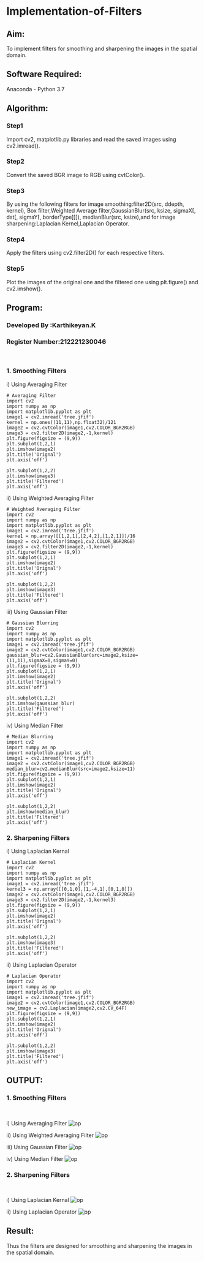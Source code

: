 # Implementation-of-Filters
## Aim:
To implement filters for smoothing and sharpening the images in the spatial domain.

## Software Required:
Anaconda - Python 3.7

## Algorithm:
### Step1
Import cv2, matplotlib.py libraries and read the saved images using cv2.imread().

### Step2
 Convert the saved BGR image to RGB using cvtColor().

### Step3
By using the following filters for image smoothing:filter2D(src, ddepth, kernel), Box filter,Weighted Average filter,GaussianBlur(src, ksize, sigmaX[, dst[, sigmaY[, borderType]]]), medianBlur(src, ksize),and for image sharpening:Laplacian Kernel,Laplacian Operator.

### Step4
 Apply the filters using cv2.filter2D() for each respective filters.

### Step5
 Plot the images of the original one and the filtered one using plt.figure() and cv2.imshow().

## Program:
### Developed By :Karthikeyan.K
### Register Number:212221230046
</br>

### 1. Smoothing Filters

i) Using Averaging Filter
```
# Averaging Filter
import cv2 
import numpy as np
import matplotlib.pyplot as plt
image1 = cv2.imread('tree.jfif')
kernel = np.ones((11,11),np.float32)/121 
image2 = cv2.cvtColor(image1,cv2.COLOR_BGR2RGB)
image3 = cv2.filter2D(image2,-1,kernel)
plt.figure(figsize = (9,9))
plt.subplot(1,2,1)
plt.imshow(image2)
plt.title('Orignal')
plt.axis('off') 

plt.subplot(1,2,2)
plt.imshow(image3) 
plt.title('Filtered')
plt.axis('off')
```
ii) Using Weighted Averaging Filter
```
# Weighted Averaging Filter
import cv2 
import numpy as np
import matplotlib.pyplot as plt
image1 = cv2.imread('tree.jfif')
kerne1 = np.array([[1,2,1],[2,4,2],[1,2,1]])/16
image2 = cv2.cvtColor(image1,cv2.COLOR_BGR2RGB)
image3 = cv2.filter2D(image2,-1,kernel)
plt.figure(figsize = (9,9))
plt.subplot(1,2,1)
plt.imshow(image2)
plt.title('Orignal')
plt.axis('off') 

plt.subplot(1,2,2)
plt.imshow(image3) 
plt.title('Filtered')
plt.axis('off')
```
iii) Using Gaussian Filter
```
# Gaussian Blurring
import cv2 
import numpy as np
import matplotlib.pyplot as plt
image1 = cv2.imread('tree.jfif')
image2 = cv2.cvtColor(image1,cv2.COLOR_BGR2RGB)
gaussian_blur=cv2.GaussianBlur(src=image2,ksize=(11,11),sigmaX=0,sigmaY=0)
plt.figure(figsize = (9,9))
plt.subplot(1,2,1)
plt.imshow(image2)
plt.title('Orignal')
plt.axis('off') 

plt.subplot(1,2,2)
plt.imshow(gaussian_blur) 
plt.title('Filtered')
plt.axis('off')
```

iv) Using Median Filter
```
# Median Blurring
import cv2 
import numpy as np
import matplotlib.pyplot as plt
image1 = cv2.imread('tree.jfif')
image2 = cv2.cvtColor(image1,cv2.COLOR_BGR2RGB)
median_blur=cv2.medianBlur(src=image2,ksize=11)
plt.figure(figsize = (9,9))
plt.subplot(1,2,1)
plt.imshow(image2)
plt.title('Orignal')
plt.axis('off') 

plt.subplot(1,2,2)
plt.imshow(median_blur) 
plt.title('Filtered')
plt.axis('off')
```

### 2. Sharpening Filters
i) Using Laplacian Kernal
```
# Laplacian Kernel
import cv2 
import numpy as np
import matplotlib.pyplot as plt
image1 = cv2.imread('tree.jfif')
kernel3 = np.array([[0,1,0],[1,-4,1],[0,1,0]])
image2 = cv2.cvtColor(image1,cv2.COLOR_BGR2RGB)
image3 = cv2.filter2D(image2,-1,kernel3)
plt.figure(figsize = (9,9))
plt.subplot(1,2,1)
plt.imshow(image2)
plt.title('Orignal')
plt.axis('off') 

plt.subplot(1,2,2)
plt.imshow(image3) 
plt.title('Filtered')
plt.axis('off')
```
ii) Using Laplacian Operator
```
# Laplacian Operator
import cv2 
import numpy as np
import matplotlib.pyplot as plt
image1 = cv2.imread('tree.jfif')
image2 = cv2.cvtColor(image1,cv2.COLOR_BGR2RGB)
new_image = cv2.Laplacian(image2,cv2.CV_64F)
plt.figure(figsize = (9,9))
plt.subplot(1,2,1)
plt.imshow(image2)
plt.title('Orignal')
plt.axis('off') 

plt.subplot(1,2,2)
plt.imshow(image3) 
plt.title('Filtered')
plt.axis('off')
```

## OUTPUT:
### 1. Smoothing Filters
</br>

i) Using Averaging Filter
![op](averagefilter.png)
</br>

ii) Using Weighted Averaging Filter
![op](weightedaveragefilter.png)
</br>

iii) Using Gaussian Filter
![op](gaussianblurring.png)
</br>

iv) Using Median Filter
![op](medianblurring.png)
</br>

### 2. Sharpening Filters
</br>

i) Using Laplacian Kernal
![op](laplaciankernel.png)
</br>

ii) Using Laplacian Operator
![op](laplacianoperator.png)
</br>

## Result:
Thus the filters are designed for smoothing and sharpening the images in the spatial domain.
